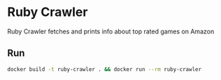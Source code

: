 # Ruby Crawler

Ruby Crawler fetches and prints info about top rated games on Amazon

## Run

```bash
docker build -t ruby-crawler . && docker run --rm ruby-crawler
```



